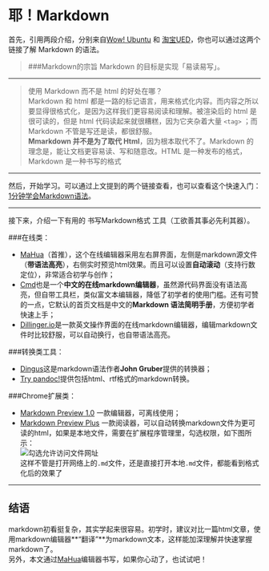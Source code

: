 耶！Markdown
=============

首先，引用两段介绍，分别来自[Wow! Ubuntu][1] 和 [淘宝UED][2]，你也可以通过这两个链接了解 Markdown 的语法。

> ###Markdown的宗旨
Markdown 的目标是实现「易读易写」。  

- - - 


> 使用 Markdown 而不是 html 的好处在哪？  
    Markdown 和 html 都是一路的标记语言，用来格式化内容。而内容之所以要显得很格式化，是因为这样我们更容易阅读和理解。被渲染后的 html 是很可读的，但是 html 代码读起来就很糟糕，因为它夹杂着大量 `<tag>` ；而 Markdown 不管是写还是读，都很舒服。  
    **Mmarkdown 并不是为了取代 Html**，因为根本取代不了。Markdown 的理念是，能让文档更容易读、写和随意改。HTML 是一种发布的格式，Markdown 是一种书写的格式

- - - 
[1]:    http://wowubuntu.com/markdown/ "Markdown 语法说明 (简体中文版)"
[2]:    http://ued.taobao.com/blog/2012/07/getting-started-with-markdown/ "开始使用 Markdown"



然后，开始学习。可以通过上文提到的两个链接查看，也可以查看这个快速入门：[1分钟学会Markdown语法][3]。

[3]:    http://lutaf.com/markdown-simple-usage.htm "Markdown 简明语法"
- - - 



接下来，介绍一下有用的 书写Markdown格式 工具（工欲善其事必先利其器）。

###在线类：
* [MaHua][4]（首推），这个在线编辑器采用左右屏界面，左侧是markdown源文件（**带语法高亮**），右侧实时预览html效果。而且可以设置**自动滚动**（支持行数定位），非常适合初学与创作；
* [Cmd][6]也是一个**中文的在线markdown编辑器**，虽然源代码界面没有语法高亮，但自带工具栏，类似富文本编辑器，降低了初学者的使用门槛。还有可赞的一点，它默认的首页文档是中文的**Markdown 语法简明手册**，方便初学者快速上手；
* [Dillinger.io][5]是一款英文操作界面的在线markdown编辑器，编辑markdown文件时比较舒服，可以自动换行，也自带语法高亮。

###转换类工具：
* [Dingus][7]这是markdown语法作者**John Gruber**提供的转换器；
* [Try pandoc!][8]提供包括html、rtf格式的markdown转换。

###Chrome扩展类：
* [Markdown Preview 1.0][9] 一款编辑器，可离线使用；
* [Markdown Preview Plus][10] 一款阅读器，可以自动转换markdown文件为更可读的html，如果是本地文件，需要在扩展程序管理里，勾选权限，如下图所示：  
    ![勾选允许访问文件网址][11]  
    这样不管是打开网络上的`.md`文件，还是直接打开本地`.md`文件，都能看到格式化后的效果了

[4]:    http://mahua.jser.me "MaHua 在线markdown编辑器"
[5]:    http://dillinger.io/ "Online Markdown Editor - Dillinger, the Last Markdown Editor ever."
[6]:    http://ghosertblog.github.io/mdeditor/ "Cmd - 中文在线 MarkDown 编辑器"
[7]:    http://daringfireball.net/projects/markdown/dingus "Daring Fireball: Markdown Web Dingus"
[8]:    http://johnmacfarlane.net/pandoc/try/ "Try pandoc!"
[9]:    https://chrome.google.com/webstore/detail/markdown-preview/hpdcheheebhjfkbdbialimlbhoopehil "点击获取扩展"
[10]:   https://chrome.google.com/webstore/detail/markdown-preview-plus/febilkbfcbhebfnokafefeacimjdckgl "点击获取扩展"
[11]:   http://t1.qpic.cn/mblogpic/803cda3a1177741b3e52/2000.jpg "设置权限"
- - - 



结语
----
markdown初看挺复杂，其实学起来很容易。初学时，建议对比一篇html文章，使用markdown编辑器**“翻译”**为markdown文本，这样能加深理解并快速掌握markdown了。  
另外，本文通过[MaHua][4]编辑器书写，如果你心动了，也试试吧！


